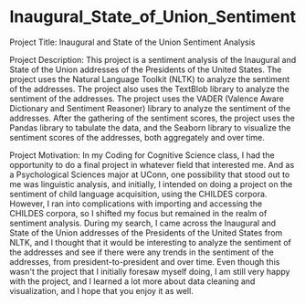 # Inaugural_State_of_Union_Sentiment

Project Title: Inaugural and State of the Union Sentiment Analysis

Project Description: This project is a sentiment analysis of the Inaugural and State of the Union addresses of the Presidents of the United States. The project uses the Natural Language Toolkit (NLTK) to analyze the sentiment of the addresses. The project also uses the TextBlob library to analyze the sentiment of the addresses. The project uses the VADER (Valence Aware Dictionary and Sentiment Reasoner) library to analyze the sentiment of the addresses. After the gathering of the sentiment scores, the project uses the Pandas library to tabulate the data, and the Seaborn library to visualize the sentiment scores of the addresses, both aggregately and over time.

Project Motivation: In my Coding for Cognitive Science class, I had the opportunity to do a final project in whatever field that interested me. And as a Psychological Sciences major at UConn, one possibility that stood out to me was linguistic analysis, and initially, I intended on doing a project on the sentiment of child language acquisition, using the CHILDES corpora. However, I ran into complications with importing and accessing the CHILDES corpora, so I shifted my focus but remained in the realm of sentiment analysis. During my search, I came across the Inaugural and State of the Union addresses of the Presidents of the United States from NLTK, and I thought that it would be interesting to analyze the sentiment of the addresses and see if there were any trends in the sentiment of the addresses, from president-to-president and over time. Even though this wasn't the project that I initially foresaw myself doing, I am still very happy with the project, and I learned a lot more about data cleaning and visualization, and I hope that you enjoy it as well.